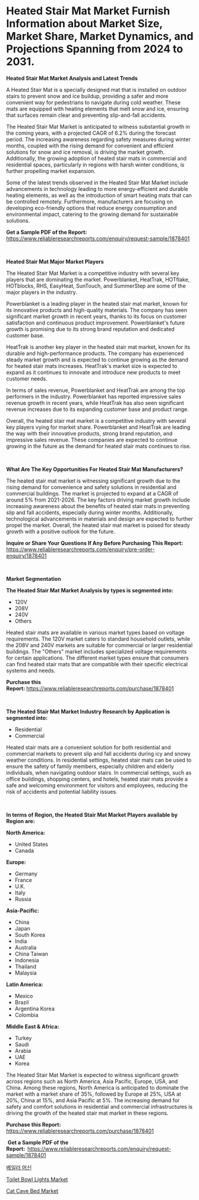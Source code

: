 <p><h1>Heated Stair Mat Market Furnish Information about Market Size, Market Share, Market Dynamics, and Projections Spanning from 2024 to 2031.</h1></p><p><strong>Heated Stair Mat Market Analysis and Latest Trends</strong></p>
<p><p>A Heated Stair Mat is a specially designed mat that is installed on outdoor stairs to prevent snow and ice buildup, providing a safer and more convenient way for pedestrians to navigate during cold weather. These mats are equipped with heating elements that melt snow and ice, ensuring that surfaces remain clear and preventing slip-and-fall accidents.</p><p>The Heated Stair Mat Market is anticipated to witness substantial growth in the coming years, with a projected CAGR of 6.2% during the forecast period. The increasing awareness regarding safety measures during winter months, coupled with the rising demand for convenient and efficient solutions for snow and ice removal, is driving the market growth. Additionally, the growing adoption of heated stair mats in commercial and residential spaces, particularly in regions with harsh winter conditions, is further propelling market expansion.</p><p>Some of the latest trends observed in the Heated Stair Mat Market include advancements in technology leading to more energy-efficient and durable heating elements, as well as the introduction of smart heating mats that can be controlled remotely. Furthermore, manufacturers are focusing on developing eco-friendly options that reduce energy consumption and environmental impact, catering to the growing demand for sustainable solutions.</p></p>
<p><strong>Get a Sample PDF of the Report:&nbsp;</strong> <a href="https://www.reliableresearchreports.com/enquiry/request-sample/1878401">https://www.reliableresearchreports.com/enquiry/request-sample/1878401</a></p>
<p>&nbsp;</p>
<p><strong>Heated Stair Mat Major Market Players</strong></p>
<p><p>The Heated Stair Mat Market is a competitive industry with several key players that are dominating the market. Powerblanket, HeatTrak, HOTflake, HOTblocks, RHS, EasyHeat, SunTouch, and SummerStep are some of the major players in the industry.</p><p>Powerblanket is a leading player in the heated stair mat market, known for its innovative products and high-quality materials. The company has seen significant market growth in recent years, thanks to its focus on customer satisfaction and continuous product improvement. Powerblanket's future growth is promising due to its strong brand reputation and dedicated customer base.</p><p>HeatTrak is another key player in the heated stair mat market, known for its durable and high-performance products. The company has experienced steady market growth and is expected to continue growing as the demand for heated stair mats increases. HeatTrak's market size is expected to expand as it continues to innovate and introduce new products to meet customer needs.</p><p>In terms of sales revenue, Powerblanket and HeatTrak are among the top performers in the industry. Powerblanket has reported impressive sales revenue growth in recent years, while HeatTrak has also seen significant revenue increases due to its expanding customer base and product range.</p><p>Overall, the heated stair mat market is a competitive industry with several key players vying for market share. Powerblanket and HeatTrak are leading the way with their innovative products, strong brand reputation, and impressive sales revenue. These companies are expected to continue growing in the future as the demand for heated stair mats continues to rise.</p></p>
<p>&nbsp;</p>
<p><strong>What Are The Key Opportunities For Heated Stair Mat Manufacturers?</strong></p>
<p><p>The heated stair mat market is witnessing significant growth due to the rising demand for convenience and safety solutions in residential and commercial buildings. The market is projected to expand at a CAGR of around 5% from 2021-2026. The key factors driving market growth include increasing awareness about the benefits of heated stair mats in preventing slip and fall accidents, especially during winter months. Additionally, technological advancements in materials and design are expected to further propel the market. Overall, the heated stair mat market is poised for steady growth with a positive outlook for the future.</p></p>
<p><strong>Inquire or Share Your Questions If Any Before Purchasing This Report:</strong> <a href="https://www.reliableresearchreports.com/enquiry/pre-order-enquiry/1878401">https://www.reliableresearchreports.com/enquiry/pre-order-enquiry/1878401</a></p>
<p>&nbsp;</p>
<p><strong>Market Segmentation</strong></p>
<p><strong>The Heated Stair Mat Market Analysis by types is segmented into:</strong></p>
<p><ul><li>120V</li><li>208V</li><li>240V</li><li>Others</li></ul></p>
<p><p>Heated stair mats are available in various market types based on voltage requirements. The 120V market caters to standard household outlets, while the 208V and 240V markets are suitable for commercial or larger residential buildings. The "Others" market includes specialized voltage requirements for certain applications. The different market types ensure that consumers can find heated stair mats that are compatible with their specific electrical systems and needs.</p></p>
<p><strong>Purchase this Report:&nbsp;</strong><a href="https://www.reliableresearchreports.com/purchase/1878401">https://www.reliableresearchreports.com/purchase/1878401</a></p>
<p>&nbsp;</p>
<p><strong>The Heated Stair Mat Market Industry Research by Application is segmented into:</strong></p>
<p><ul><li>Residential</li><li>Commercial</li></ul></p>
<p><p>Heated stair mats are a convenient solution for both residential and commercial markets to prevent slip and fall accidents during icy and snowy weather conditions. In residential settings, heated stair mats can be used to ensure the safety of family members, especially children and elderly individuals, when navigating outdoor stairs. In commercial settings, such as office buildings, shopping centers, and hotels, heated stair mats provide a safe and welcoming environment for visitors and employees, reducing the risk of accidents and potential liability issues.</p></p>
<p>&nbsp;</p>
<p><strong>In terms of Region, the Heated Stair Mat Market Players available by Region are:</strong></p>
<p>
    <p> <strong> North America: </strong>
        <ul>
            <li>United States</li>
            <li>Canada</li>
        </ul>
        </p> 
    <p> <strong> Europe: </strong>
        <ul>
            <li>Germany</li>
            <li>France</li>
            <li>U.K.</li>
            <li>Italy</li>
            <li>Russia</li>
        </ul>
        </p> 
    <p> <strong> Asia-Pacific: </strong>
        <ul>
            <li>China</li>
            <li>Japan</li>
            <li>South Korea</li>
            <li>India</li>
            <li>Australia</li>
            <li>China Taiwan</li>
            <li>Indonesia</li>
            <li>Thailand</li>
            <li>Malaysia</li>
        </ul>
        </p> 
    <p> <strong> Latin America: </strong>
        <ul>
            <li>Mexico</li>
            <li>Brazil</li>
            <li>Argentina Korea</li>
            <li>Colombia</li>
        </ul>
        </p> 
    <p> <strong> Middle East & Africa: </strong>
        <ul>
            <li>Turkey</li>
            <li>Saudi</li>
            <li>Arabia</li>
            <li>UAE</li>
            <li>Korea</li>
        </ul>
    </p>
    </p>
<p><p>The Heated Stair Mat Market is expected to witness significant growth across regions such as North America, Asia Pacific, Europe, USA, and China. Among these regions, North America is anticipated to dominate the market with a market share of 35%, followed by Europe at 25%, USA at 20%, China at 15%, and Asia Pacific at 5%. The increasing demand for safety and comfort solutions in residential and commercial infrastructures is driving the growth of the heated stair mat market in these regions.</p></p>
<p><strong>Purchase this Report: </strong><a href="https://www.reliableresearchreports.com/purchase/1878401">https://www.reliableresearchreports.com/purchase/1878401</a></p>
<p>&nbsp;<strong>Get a Sample PDF of the Report:&nbsp;&nbsp;</strong><a href="https://www.reliableresearchreports.com/enquiry/request-sample/1878401">https://www.reliableresearchreports.com/enquiry/request-sample/1878401</a></p>
<p><strong></strong></p>
<p><p><a href="https://medium.com/@koleledner/%EB%B2%A8%EB%9F%AC-%EA%B8%B0%EA%B3%84-%EC%8B%9C%EC%9E%A5-%EA%B7%9C%EB%AA%A8%EB%8A%94-%EA%B8%80%EB%A1%9C%EB%B2%8C-%EC%82%B0%EC%97%85%EC%97%90%EC%84%9C-%EC%B5%9C%EC%A0%81%EC%9D%98-%EB%A7%88%EC%BC%80%ED%8C%85-%EC%B1%84%EB%84%90%EC%9D%84-%EB%B3%B4%EC%97%AC%EC%A4%8D%EB%8B%88%EB%8B%A4-fba44345b490">베일러 머신</a></p><p><a href="https://github.com/changoleonlaverguenzanoexiste/Market-Research-Report-List-2/blob/main/toilet-bowl-lights-market.md">Toilet Bowl Lights Market</a></p><p><a href="https://github.com/dimitrishawkinswaynenp91rgz/Market-Research-Report-List-1/blob/main/cat-cave-bed-market.md">Cat Cave Bed Market</a></p></p>